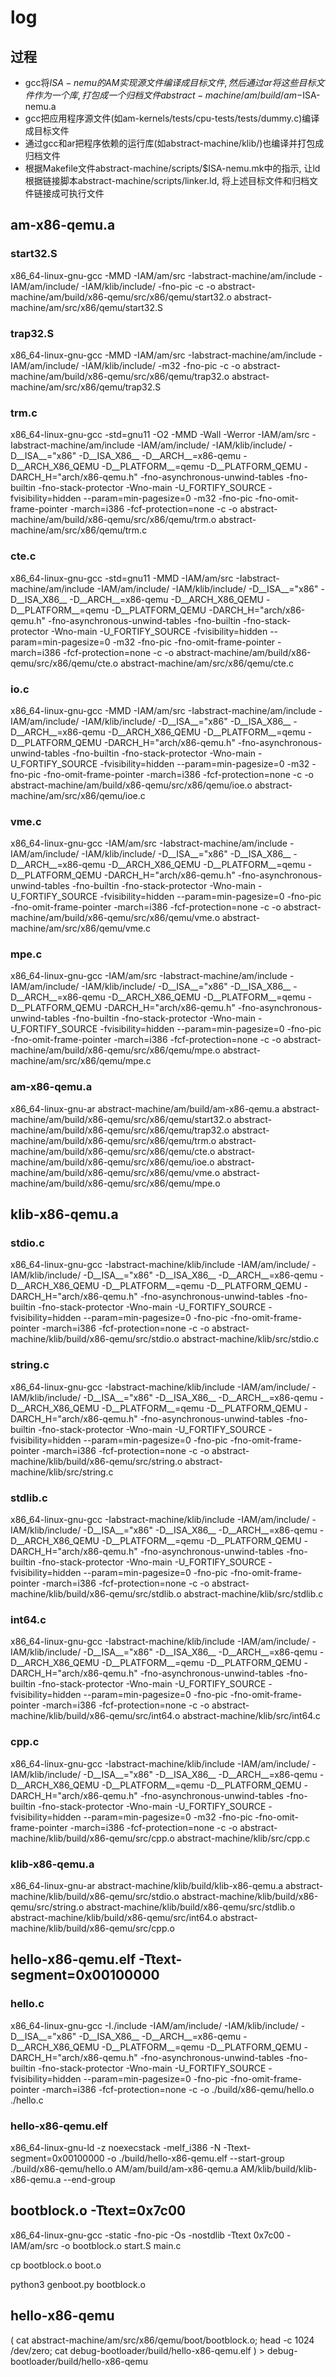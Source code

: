 # log
## 过程
+ gcc将$ISA-nemu的AM实现源文件编译成目标文件, 然后通过ar将这些目标文件作为一个库, 打包成一个归档文件abstract-machine/am/build/am-$ISA-nemu.a
+ gcc把应用程序源文件(如am-kernels/tests/cpu-tests/tests/dummy.c)编译成目标文件
+ 通过gcc和ar把程序依赖的运行库(如abstract-machine/klib/)也编译并打包成归档文件
+ 根据Makefile文件abstract-machine/scripts/$ISA-nemu.mk中的指示, 让ld根据链接脚本abstract-machine/scripts/linker.ld, 将上述目标文件和归档文件链接成可执行文件

## am-x86-qemu.a
### start32.S
x86_64-linux-gnu-gcc
    -MMD
    -IAM/am/src
    -Iabstract-machine/am/include
    -IAM/am/include/
    -IAM/klib/include/
    -fno-pic
    -c -o abstract-machine/am/build/x86-qemu/src/x86/qemu/start32.o
    abstract-machine/am/src/x86/qemu/start32.S
### trap32.S
x86_64-linux-gnu-gcc
    -MMD
    -IAM/am/src
    -Iabstract-machine/am/include
    -IAM/am/include/
    -IAM/klib/include/
    -m32
    -fno-pic
    -c -o abstract-machine/am/build/x86-qemu/src/x86/qemu/trap32.o
    abstract-machine/am/src/x86/qemu/trap32.S
### trm.c
x86_64-linux-gnu-gcc
    -std=gnu11
    -O2
    -MMD
    -Wall
    -Werror
    -IAM/am/src
    -Iabstract-machine/am/include
    -IAM/am/include/
    -IAM/klib/include/
    -D__ISA__=\"x86\"
    -D__ISA_X86__
    -D__ARCH__=x86-qemu
    -D__ARCH_X86_QEMU
    -D__PLATFORM__=qemu
    -D__PLATFORM_QEMU
    -DARCH_H=\"arch/x86-qemu.h\"
    -fno-asynchronous-unwind-tables
    -fno-builtin
    -fno-stack-protector
    -Wno-main
    -U_FORTIFY_SOURCE
    -fvisibility=hidden
    --param=min-pagesize=0
    -m32
    -fno-pic
    -fno-omit-frame-pointer
    -march=i386
    -fcf-protection=none
    -c -o abstract-machine/am/build/x86-qemu/src/x86/qemu/trm.o
    abstract-machine/am/src/x86/qemu/trm.c
### cte.c
x86_64-linux-gnu-gcc
    -std=gnu11
    -MMD
    -IAM/am/src
    -Iabstract-machine/am/include
    -IAM/am/include/
    -IAM/klib/include/
    -D__ISA__=\"x86\"
    -D__ISA_X86__
    -D__ARCH__=x86-qemu
    -D__ARCH_X86_QEMU
    -D__PLATFORM__=qemu
    -D__PLATFORM_QEMU
    -DARCH_H=\"arch/x86-qemu.h\"
    -fno-asynchronous-unwind-tables
    -fno-builtin
    -fno-stack-protector
    -Wno-main
    -U_FORTIFY_SOURCE
    -fvisibility=hidden
    --param=min-pagesize=0
    -m32
    -fno-pic
    -fno-omit-frame-pointer
    -march=i386
    -fcf-protection=none
    -c -o abstract-machine/am/build/x86-qemu/src/x86/qemu/cte.o
    abstract-machine/am/src/x86/qemu/cte.c
### io.c
x86_64-linux-gnu-gcc
    -MMD
    -IAM/am/src
    -Iabstract-machine/am/include
    -IAM/am/include/
    -IAM/klib/include/
    -D__ISA__=\"x86\"
    -D__ISA_X86__
    -D__ARCH__=x86-qemu
    -D__ARCH_X86_QEMU
    -D__PLATFORM__=qemu
    -D__PLATFORM_QEMU
    -DARCH_H=\"arch/x86-qemu.h\"
    -fno-asynchronous-unwind-tables
    -fno-builtin
    -fno-stack-protector
    -Wno-main
    -U_FORTIFY_SOURCE
    -fvisibility=hidden
    --param=min-pagesize=0
    -m32
    -fno-pic
    -fno-omit-frame-pointer
    -march=i386
    -fcf-protection=none
    -c -o abstract-machine/am/build/x86-qemu/src/x86/qemu/ioe.o
    abstract-machine/am/src/x86/qemu/ioe.c
### vme.c
x86_64-linux-gnu-gcc
    -IAM/am/src
    -Iabstract-machine/am/include
    -IAM/am/include/
    -IAM/klib/include/
    -D__ISA__=\"x86\"
    -D__ISA_X86__
    -D__ARCH__=x86-qemu
    -D__ARCH_X86_QEMU
    -D__PLATFORM__=qemu
    -D__PLATFORM_QEMU
    -DARCH_H=\"arch/x86-qemu.h\"
    -fno-asynchronous-unwind-tables
    -fno-builtin
    -fno-stack-protector
    -Wno-main
    -U_FORTIFY_SOURCE
    -fvisibility=hidden
    --param=min-pagesize=0
    -fno-pic
    -fno-omit-frame-pointer
    -march=i386
    -fcf-protection=none
    -c -o abstract-machine/am/build/x86-qemu/src/x86/qemu/vme.o
    abstract-machine/am/src/x86/qemu/vme.c
### mpe.c
x86_64-linux-gnu-gcc
    -IAM/am/src
    -Iabstract-machine/am/include
    -IAM/am/include/
    -IAM/klib/include/
    -D__ISA__=\"x86\"
    -D__ISA_X86__
    -D__ARCH__=x86-qemu
    -D__ARCH_X86_QEMU
    -D__PLATFORM__=qemu
    -D__PLATFORM_QEMU
    -DARCH_H=\"arch/x86-qemu.h\"
    -fno-asynchronous-unwind-tables
    -fno-builtin
    -fno-stack-protector
    -Wno-main
    -U_FORTIFY_SOURCE
    -fvisibility=hidden
    --param=min-pagesize=0
    -fno-pic
    -fno-omit-frame-pointer
    -march=i386
    -fcf-protection=none
    -c -o abstract-machine/am/build/x86-qemu/src/x86/qemu/mpe.o
    abstract-machine/am/src/x86/qemu/mpe.c
### am-x86-qemu.a
x86_64-linux-gnu-ar
    abstract-machine/am/build/am-x86-qemu.a
    abstract-machine/am/build/x86-qemu/src/x86/qemu/start32.o
    abstract-machine/am/build/x86-qemu/src/x86/qemu/trap32.o
    abstract-machine/am/build/x86-qemu/src/x86/qemu/trm.o
    abstract-machine/am/build/x86-qemu/src/x86/qemu/cte.o
    abstract-machine/am/build/x86-qemu/src/x86/qemu/ioe.o
    abstract-machine/am/build/x86-qemu/src/x86/qemu/vme.o
    abstract-machine/am/build/x86-qemu/src/x86/qemu/mpe.o
## klib-x86-qemu.a 
### stdio.c
x86_64-linux-gnu-gcc
    -Iabstract-machine/klib/include
    -IAM/am/include/
    -IAM/klib/include/
    -D__ISA__=\"x86\"
    -D__ISA_X86__
    -D__ARCH__=x86-qemu
    -D__ARCH_X86_QEMU
    -D__PLATFORM__=qemu
    -D__PLATFORM_QEMU
    -DARCH_H=\"arch/x86-qemu.h\"
    -fno-asynchronous-unwind-tables
    -fno-builtin
    -fno-stack-protector
    -Wno-main
    -U_FORTIFY_SOURCE
    -fvisibility=hidden
    --param=min-pagesize=0
    -fno-pic
    -fno-omit-frame-pointer
    -march=i386
    -fcf-protection=none
    -c -o abstract-machine/klib/build/x86-qemu/src/stdio.o
    abstract-machine/klib/src/stdio.c
### string.c
x86_64-linux-gnu-gcc
    -Iabstract-machine/klib/include
    -IAM/am/include/
    -IAM/klib/include/
    -D__ISA__=\"x86\"
    -D__ISA_X86__
    -D__ARCH__=x86-qemu
    -D__ARCH_X86_QEMU
    -D__PLATFORM__=qemu
    -D__PLATFORM_QEMU
    -DARCH_H=\"arch/x86-qemu.h\"
    -fno-asynchronous-unwind-tables
    -fno-builtin
    -fno-stack-protector
    -Wno-main
    -U_FORTIFY_SOURCE
    -fvisibility=hidden
    --param=min-pagesize=0
    -fno-pic
    -fno-omit-frame-pointer
    -march=i386
    -fcf-protection=none
    -c -o abstract-machine/klib/build/x86-qemu/src/string.o
    abstract-machine/klib/src/string.c
### stdlib.c
x86_64-linux-gnu-gcc
    -Iabstract-machine/klib/include
    -IAM/am/include/
    -IAM/klib/include/
    -D__ISA__=\"x86\"
    -D__ISA_X86__
    -D__ARCH__=x86-qemu
    -D__ARCH_X86_QEMU
    -D__PLATFORM__=qemu
    -D__PLATFORM_QEMU
    -DARCH_H=\"arch/x86-qemu.h\"
    -fno-asynchronous-unwind-tables
    -fno-builtin
    -fno-stack-protector
    -Wno-main
    -U_FORTIFY_SOURCE
    -fvisibility=hidden
    --param=min-pagesize=0
    -fno-pic
    -fno-omit-frame-pointer
    -march=i386
    -fcf-protection=none
    -c -o abstract-machine/klib/build/x86-qemu/src/stdlib.o
    abstract-machine/klib/src/stdlib.c
### int64.c
x86_64-linux-gnu-gcc
    -Iabstract-machine/klib/include
    -IAM/am/include/
    -IAM/klib/include/
    -D__ISA__=\"x86\"
    -D__ISA_X86__
    -D__ARCH__=x86-qemu
    -D__ARCH_X86_QEMU
    -D__PLATFORM__=qemu
    -D__PLATFORM_QEMU
    -DARCH_H=\"arch/x86-qemu.h\"
    -fno-asynchronous-unwind-tables
    -fno-builtin
    -fno-stack-protector
    -Wno-main
    -U_FORTIFY_SOURCE
    -fvisibility=hidden
    --param=min-pagesize=0
    -fno-pic
    -fno-omit-frame-pointer
    -march=i386
    -fcf-protection=none
    -c -o abstract-machine/klib/build/x86-qemu/src/int64.o
    abstract-machine/klib/src/int64.c
### cpp.c
x86_64-linux-gnu-gcc
    -Iabstract-machine/klib/include
    -IAM/am/include/
    -IAM/klib/include/
    -D__ISA__=\"x86\"
    -D__ISA_X86__
    -D__ARCH__=x86-qemu
    -D__ARCH_X86_QEMU
    -D__PLATFORM__=qemu
    -D__PLATFORM_QEMU
    -DARCH_H=\"arch/x86-qemu.h\"
    -fno-asynchronous-unwind-tables
    -fno-builtin
    -fno-stack-protector
    -Wno-main
    -U_FORTIFY_SOURCE
    -fvisibility=hidden
    --param=min-pagesize=0
    -m32
    -fno-pic
    -fno-omit-frame-pointer
    -march=i386
    -fcf-protection=none
    -c -o abstract-machine/klib/build/x86-qemu/src/cpp.o
    abstract-machine/klib/src/cpp.c
### klib-x86-qemu.a
x86_64-linux-gnu-ar
    abstract-machine/klib/build/klib-x86-qemu.a
    abstract-machine/klib/build/x86-qemu/src/stdio.o
    abstract-machine/klib/build/x86-qemu/src/string.o
    abstract-machine/klib/build/x86-qemu/src/stdlib.o
    abstract-machine/klib/build/x86-qemu/src/int64.o
    abstract-machine/klib/build/x86-qemu/src/cpp.o
## hello-x86-qemu.elf -Ttext-segment=0x00100000 
### hello.c
x86_64-linux-gnu-gcc
    -I./include
    -IAM/am/include/
    -IAM/klib/include/
    -D__ISA__=\"x86\"
    -D__ISA_X86__
    -D__ARCH__=x86-qemu
    -D__ARCH_X86_QEMU
    -D__PLATFORM__=qemu
    -D__PLATFORM_QEMU
    -DARCH_H=\"arch/x86-qemu.h\"
    -fno-asynchronous-unwind-tables
    -fno-builtin
    -fno-stack-protector
    -Wno-main
    -U_FORTIFY_SOURCE
    -fvisibility=hidden
    --param=min-pagesize=0
    -fno-pic
    -fno-omit-frame-pointer
    -march=i386
    -fcf-protection=none
    -c -o ./build/x86-qemu/hello.o
    ./hello.c
### hello-x86-qemu.elf
x86_64-linux-gnu-ld
    -z
    noexecstack
    -melf_i386
    -N
    -Ttext-segment=0x00100000
    -o ./build/hello-x86-qemu.elf
    --start-group
    ./build/x86-qemu/hello.o
    AM/am/build/am-x86-qemu.a
    AM/klib/build/klib-x86-qemu.a
    --end-group
## bootblock.o -Ttext=0x7c00
x86_64-linux-gnu-gcc
    -static
    -fno-pic
    -Os
    -nostdlib
    -Ttext
    0x7c00
    -IAM/am/src
    -o bootblock.o
    start.S
    main.c

cp bootblock.o boot.o

python3 genboot.py bootblock.o

## hello-x86-qemu

( cat abstract-machine/am/src/x86/qemu/boot/bootblock.o; head -c 1024 /dev/zero; cat debug-bootloader/build/hello-x86-qemu.elf ) > debug-bootloader/build/hello-x86-qemu